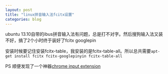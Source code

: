 ```yaml
---
layout: post
title: "linux拼音输入法fcitx设置"
categories: blog
---
```

ubuntu 13.10自带的ibus拼音输入法有问题，总是打不对字。然后搜狗输入法又装不好，搞了2个小时终于装好了fcitx googlepin

安装时候要记住安装fcitx-table，我安装的是fcitx-table-all。所以总共需要`apt-get install fcitx fcitx-googlepinyin fcitx-table-all`


PS 顺便发现了一个神器[chrome input extension](https://www.google.com/inputtools/try/)

